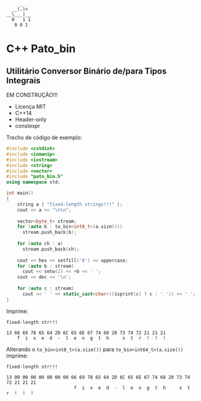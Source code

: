          _
      __(.)<
    __\___)__  
      0   1 1
       0 0 1

# C++ Pato_bin
## Utilitário Conversor Binário de/para Tipos Integrais

EM CONSTRUÇÃO!!!
                                                                             
* Licença MIT                                                                      
* C++14
* Header-only 
* constexpr       

Trecho de código de exemplo:                                                                        

```c++
#include <cstdint>
#include <iomanip>
#include <iostream>
#include <string>
#include <vector>
#include "pato_bin.h"
using namespace std;

int main()
{
    string a { "fixed-length strings!!!" };    
    cout << a << "\n\n";
    
    vector<byte_t> stream;
    for (auto b : to_bin<int8_t>(a.size()))
      stream.push_back(b);
    
    for (auto ch : a)
      stream.push_back(ch);
    
    cout << hex << setfill('0') << uppercase;
    for (auto b : stream)
      cout << setw(2) << +b << ' ';
    cout << dec << '\n';
    
    for (auto c : stream)
      cout << ' ' << static_cast<char>((isprint(c) ? c : ' ')) << ' ';
}
```

Imprime:
```
fixed-length str!!!

13 66 69 78 65 64 2D 6C 65 6E 67 74 68 20 73 74 72 21 21 21
    f  i  x  e  d  -  l  e  n  g  t  h     s  t  r  !  !  !
```

Alterando o `to_bin<int8_t>(a.size())` para `to_bin<int64_t>(a.size())` imprime:

```
fixed-length str!!!

13 00 00 00 00 00 00 00 66 69 78 65 64 2D 6C 65 6E 67 74 68 20 73 74 72 21 21 21
                         f  i  x  e  d  -  l  e  n  g  t  h     s  t  r  !  !  !
```
